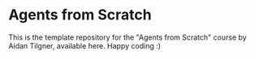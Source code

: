 # Agents from Scratch
This is the template repository for the "Agents from Scratch" course by Aidan Tilgner, available here. Happy coding :)
